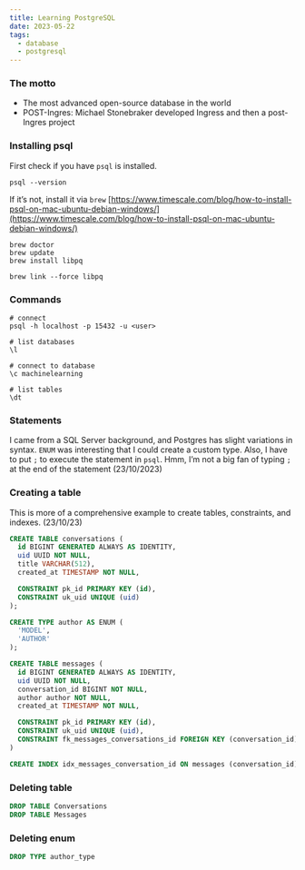 ```yaml
---
title: Learning PostgreSQL
date: 2023-05-22
tags:
  - database
  - postgresql
---
```


### The motto

- The most advanced open-source database in the world
- POST-Ingres: Michael Stonebraker developed Ingress and then a post-Ingres project

### Installing psql


First check if you have `psql` is installed.


```shell
psql --version
```


If it’s not, install it via `brew`
[https://www.timescale.com/blog/how-to-install-psql-on-mac-ubuntu-debian-windows/](https://www.timescale.com/blog/how-to-install-psql-on-mac-ubuntu-debian-windows/)


```shell
brew doctor
brew update
brew install libpq

brew link --force libpq
```


### Commands


```shell
# connect
psql -h localhost -p 15432 -u <user>

# list databases
\l

# connect to database
\c machinelearning

# list tables
\dt
```


### Statements


I came from a SQL Server background, and Postgres has slight variations in syntax. `ENUM` was interesting that I could create a custom type. Also, I have to put `;` to execute the statement in `psql`. Hmm, I’m not a big fan of typing `;` at the end of the statement (23/10/2023)


### Creating a table


This is more of a comprehensive example to create tables, constraints, and indexes. (23/10/23)


```sql
CREATE TABLE conversations (
  id BIGINT GENERATED ALWAYS AS IDENTITY,
  uid UUID NOT NULL,
  title VARCHAR(512),
  created_at TIMESTAMP NOT NULL,

  CONSTRAINT pk_id PRIMARY KEY (id),
  CONSTRAINT uk_uid UNIQUE (uid)
);

CREATE TYPE author AS ENUM (
  'MODEL',
  'AUTHOR'
);

CREATE TABLE messages (
  id BIGINT GENERATED ALWAYS AS IDENTITY,
  uid UUID NOT NULL,
  conversation_id BIGINT NOT NULL,
  author author NOT NULL,
  created_at TIMESTAMP NOT NULL,

  CONSTRAINT pk_id PRIMARY KEY (id),
  CONSTRAINT uk_uid UNIQUE (uid),
  CONSTRAINT fk_messages_conversations_id FOREIGN KEY (conversation_id) REFERENCES conversations (id)
)

CREATE INDEX idx_messages_conversation_id ON messages (conversation_id);
```


### Deleting table


```sql
DROP TABLE Conversations
DROP TABLE Messages
```


### Deleting enum


```sql
DROP TYPE author_type
```


